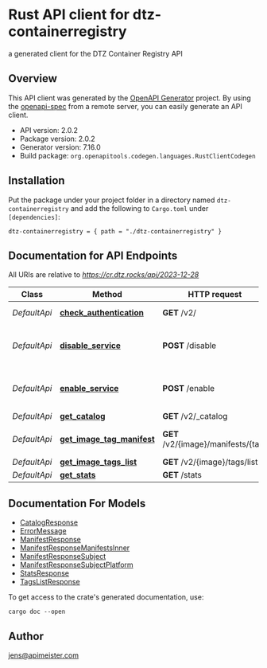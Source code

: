 # Rust API client for dtz-containerregistry

a generated client for the DTZ Container Registry API


## Overview

This API client was generated by the [OpenAPI Generator](https://openapi-generator.tech) project.  By using the [openapi-spec](https://openapis.org) from a remote server, you can easily generate an API client.

- API version: 2.0.2
- Package version: 2.0.2
- Generator version: 7.16.0
- Build package: `org.openapitools.codegen.languages.RustClientCodegen`

## Installation

Put the package under your project folder in a directory named `dtz-containerregistry` and add the following to `Cargo.toml` under `[dependencies]`:

```
dtz-containerregistry = { path = "./dtz-containerregistry" }
```

## Documentation for API Endpoints

All URIs are relative to *https://cr.dtz.rocks/api/2023-12-28*

Class | Method | HTTP request | Description
------------ | ------------- | ------------- | -------------
*DefaultApi* | [**check_authentication**](docs/DefaultApi.md#check_authentication) | **GET** /v2/ | check authentication
*DefaultApi* | [**disable_service**](docs/DefaultApi.md#disable_service) | **POST** /disable | disable the container registry service
*DefaultApi* | [**enable_service**](docs/DefaultApi.md#enable_service) | **POST** /enable | enable the container registry service
*DefaultApi* | [**get_catalog**](docs/DefaultApi.md#get_catalog) | **GET** /v2/_catalog | get catalog
*DefaultApi* | [**get_image_tag_manifest**](docs/DefaultApi.md#get_image_tag_manifest) | **GET** /v2/{image}/manifests/{tag} | get manifest for image and tag
*DefaultApi* | [**get_image_tags_list**](docs/DefaultApi.md#get_image_tags_list) | **GET** /v2/{image}/tags/list | get tags list
*DefaultApi* | [**get_stats**](docs/DefaultApi.md#get_stats) | **GET** /stats | get stats


## Documentation For Models

 - [CatalogResponse](docs/CatalogResponse.md)
 - [ErrorMessage](docs/ErrorMessage.md)
 - [ManifestResponse](docs/ManifestResponse.md)
 - [ManifestResponseManifestsInner](docs/ManifestResponseManifestsInner.md)
 - [ManifestResponseSubject](docs/ManifestResponseSubject.md)
 - [ManifestResponseSubjectPlatform](docs/ManifestResponseSubjectPlatform.md)
 - [StatsResponse](docs/StatsResponse.md)
 - [TagsListResponse](docs/TagsListResponse.md)


To get access to the crate's generated documentation, use:

```
cargo doc --open
```

## Author

jens@apimeister.com

